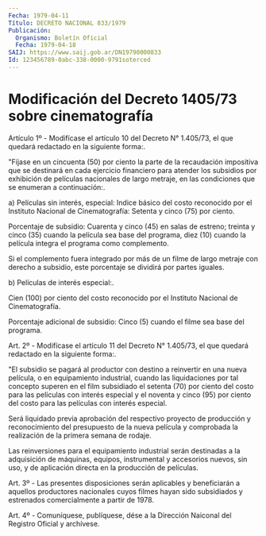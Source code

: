 ```yaml
---
Fecha: 1979-04-11
Título: DECRETO NACIONAL 833/1979
Publicación:
  Organismo: Boletín Oficial
  Fecha: 1979-04-18
SAIJ: https://www.saij.gob.ar/DN19790000833
Id: 123456789-0abc-338-0000-9791soterced
---
```

# Modificación del Decreto 1405/73 sobre cinematografía

<a id="1"></a>
Artículo 1º - Modifícase el artículo 10 del Decreto N° 1.405/73, el que quedará redactado en la siguiente forma:.

"Fíjase en un cincuenta (50) por ciento la parte de la recaudación impositiva que se destinará en cada ejercicio financiero para atender los subsidios por exhibición de películas nacionales de largo metraje, en las condiciones que se enumeran a continuación:.

a) Películas sin interés, especial: Indice básico del costo reconocido por el Instituto Nacional de Cinematografía: Setenta y cinco (75) por ciento.

Porcentaje de subsidio: Cuarenta y cinco (45) en salas de estreno; treinta y cinco (35) cuando la película sea base del programa, diez (10) cuando la película integra el programa como complemento.

Si el complemento fuera integrado por más de un filme de largo metraje con derecho a subsidio, este porcentaje se dividirá por partes iguales.

b) Películas de interés especial:.

Cien (100) por ciento del costo reconocido por el Instituto Nacional de Cinematografía.

Porcentaje adicional de subsidio: Cinco (5) cuando el filme sea base del programa.

<a id="2"></a>
Art. 2º - Modifícase el artículo 11 del Decreto N° 1.405/73, el que quedará redactado en la siguiente forma:.

"El subsidio se pagará al productor con destino a reinvertir en una nueva película, o en equipamiento industrial, cuando las liquidaciones por tal concepto superen en el film subsidiado el setenta (70) por ciento del costo para las películas con interés especial y el noventa y cinco (95) por ciento del costo para las películas con interés especial.

Será liquidado previa aprobación del respectivo proyecto de producción y reconocimiento del presupuesto de la nueva película y comprobada la realización de la primera semana de rodaje.

Las reinversiones para el equipamiento industrial serán destinadas a la adquisición de máquinas, equipos, instrumental y accesorios nuevos, sin uso, y de aplicación directa en la producción de películas.

<a id="3"></a>
Art. 3º - Las presentes disposiciones serán aplicables y beneficiarán a aquellos productores nacionales cuyos filmes hayan sido subsidiados y estrenados comercialmente a partir de 1978.

<a id="4"></a>
Art. 4º - Comuníquese, publíquese, dése a la Dirección Naiconal del Registro Oficial y archívese.
